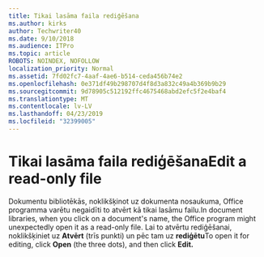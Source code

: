 ```yaml
---
title: Tikai lasāma faila rediģēšana
ms.author: kirks
author: Techwriter40
ms.date: 9/10/2018
ms.audience: ITPro
ms.topic: article
ROBOTS: NOINDEX, NOFOLLOW
localization_priority: Normal
ms.assetid: 7fd02fc7-4aaf-4ae6-b514-ceda456b74e2
ms.openlocfilehash: 0e371df49b298707d4f8d3a832c49a4b369b9b29
ms.sourcegitcommit: 9d78905c512192ffc4675468abd2efc5f2e4baf4
ms.translationtype: MT
ms.contentlocale: lv-LV
ms.lasthandoff: 04/23/2019
ms.locfileid: "32399005"
---
```

# <a name="edit-a-read-only-file"></a><span data-ttu-id="4008a-102">Tikai lasāma faila rediģēšana</span><span class="sxs-lookup"><span data-stu-id="4008a-102">Edit a read-only file</span></span>

<span data-ttu-id="4008a-103">Dokumentu bibliotēkās, noklikšķinot uz dokumenta nosaukuma, Office programma varētu negaidīti to atvērt kā tikai lasāmu failu.</span><span class="sxs-lookup"><span data-stu-id="4008a-103">In document libraries, when you click on a document's name, the Office program might unexpectedly open it as a read-only file.</span></span> <span data-ttu-id="4008a-104">Lai to atvērtu rediģēšanai, noklikšķiniet uz **Atvērt** (trīs punkti) un pēc tam uz **rediģētu**</span><span class="sxs-lookup"><span data-stu-id="4008a-104">To open it for editing, click **Open** (the three dots), and then click **Edit.**</span></span>
  

